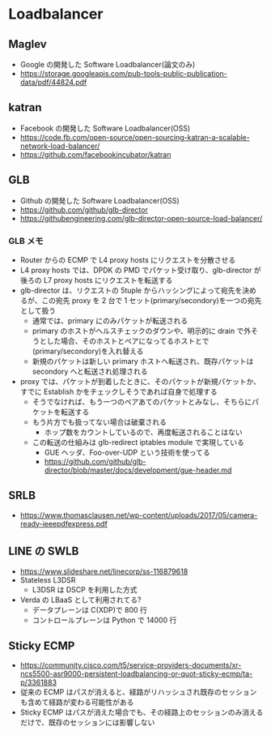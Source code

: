 # Loadbalancer

## Maglev

- Google の開発した Software Loadbalancer(論文のみ)
- https://storage.googleapis.com/pub-tools-public-publication-data/pdf/44824.pdf

## katran

- Facebook の開発した Software Loadbalancer(OSS)
- https://code.fb.com/open-source/open-sourcing-katran-a-scalable-network-load-balancer/
- https://github.com/facebookincubator/katran

## GLB

- Github の開発した Software Loadbalancer(OSS)
- https://github.com/github/glb-director
- https://githubengineering.com/glb-director-open-source-load-balancer/

### GLB メモ

- Router からの ECMP で L4 proxy hosts にリクエストを分散させる
- L4 proxy hosts では、DPDK の PMD でパケット受け取り、glb-director が後ろの L7 proxy hosts にリクエストを転送する
- glb-director は、リクエストの 5tuple からハッシングによって宛先を決めるが、この宛先 proxy を 2 台で 1 セット(primary/secondory)を一つの宛先として扱う
  - 通常では、primary にのみパケットが転送される
  - primary のホストがヘルスチェックのダウンや、明示的に drain で外そうとした場合、そのホストとペアになってるホストとで(primary/secondory)を入れ替える
  - 新規のパケットは新しい primary ホストへ転送され、既存パケットは secondory へと転送され処理される
- proxy では、パケットが到着したときに、そのパケットが新規パケットか、すでに Establish かをチェックしそうであれば自身で処理する
  - そうでなければ、もう一つのペアあてのパケットとみなし、そちらにパケットを転送する
  - もう片方でも扱ってない場合は破棄される
    - ホップ数をカウントしているので、再度転送されることはない
  - この転送の仕組みは glb-redirect iptables module で実現している
    - GUE ヘッダ、Foo-over-UDP という技術を使ってる
    - https://github.com/github/glb-director/blob/master/docs/development/gue-header.md

## SRLB

- https://www.thomasclausen.net/wp-content/uploads/2017/05/camera-ready-ieeepdfexpress.pdf

## LINE の SWLB

- https://www.slideshare.net/linecorp/ss-116879618
- Stateless L3DSR
  - L3DSR は DSCP を利用した方式
- Verda の LBaaS として利用されてる?
  - データプレーンは C(XDP)で 800 行
  - コントロールプレーンは Python で 14000 行

## Sticky ECMP

- https://community.cisco.com/t5/service-providers-documents/xr-ncs5500-asr9000-persistent-loadbalancing-or-quot-sticky-ecmp/ta-p/3361883
- 従来の ECMP はパスが消えると、経路がリハッシュされ既存のセッションも含めて経路が変わる可能性がある
- Sticky ECMP はパスが消えた場合でも、その経路上のセッションのみ消えるだけで、既存のセッションには影響しない
